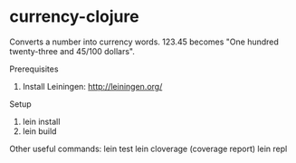 # currency-clojure

Converts a number into currency words. 123.45 becomes "One hundred twenty-three and 45/100 dollars".

Prerequisites

1. Install Leiningen: http://leiningen.org/

Setup  

1. lein install
2. lein build

Other useful commands:
lein test
lein cloverage (coverage report)
lein repl

